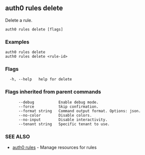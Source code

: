 ## auth0 rules delete

Delete a rule.

```
auth0 rules delete [flags]
```

### Examples

```
auth0 rules delete 
auth0 rules delete <rule-id>
```

### Flags

```
  -h, --help   help for delete
```

### Flags inherited from parent commands

```
      --debug           Enable debug mode.
      --force           Skip confirmation.
      --format string   Command output format. Options: json.
      --no-color        Disable colors.
      --no-input        Disable interactivity.
      --tenant string   Specific tenant to use.
```

### SEE ALSO

* [auth0 rules](auth0_rules.md)	 - Manage resources for rules
